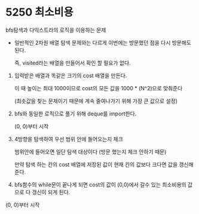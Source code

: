 # 5250 최소비용

bfs탐색과 다익스트라의 로직을 이용하는 문제

* 일반적인 2차원 배열 탐색 문제와는 다르게 이번에는 방문했던 점을 다시 방문해도 된다.

  즉, visited라는 배열을 만들어서 확인 할 필요가 없다.

  

1. 입력받은 배열과 똑같은 크기의 cost 배열을 만든다.

   이 때 높이는 최대 1000이므로 cost의 모든 값을 1000 * (N^2)으로 맞춰준다

   (최솟값을 찾는 문제이기 때문에 계속 줄여나가기 위해 가장 큰 값으로 설정)

2. bfs와 동일한 로직으로 풀기 위해 deque를 import한다.

   (0, 0)부터 시작

3. 4방향을 탐색하여 우선 범위 안에 들어오는지 체크

   범위안에 들어오면 일단 탐색 대상이다 (방문 했는지 체크 안하기 때문)

   만약 탐색 하는 칸의 cost 배열에 저장된 값이 현재 칸의 값보다 크다면 값을 갱신해준다.

4. bfs함수의 while문이 끝나게 되면 cost의 값이 (0,0)에서 갈수 있는 최소비용의 값으로 다 갱신이 되게 된다.

(0, 0)부터 시작